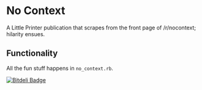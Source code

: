 # No Context

A Little Printer publication that scrapes from the front page of /r/nocontext; hilarity ensues.

## Functionality

All the fun stuff happens in `no_context.rb`.

[![Bitdeli Badge](https://d2weczhvl823v0.cloudfront.net/alfo/nocontext/trend.png)](https://bitdeli.com/free "Bitdeli Badge")

